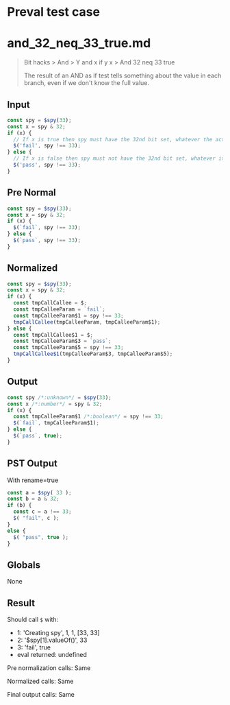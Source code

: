 # Preval test case

# and_32_neq_33_true.md

> Bit hacks > And > Y and x if y x > And 32 neq 33 true
>
> The result of an AND as if test tells something about the value in each branch, even if we don't know the full value.

## Input

`````js filename=intro
const spy = $spy(33);
const x = spy & 32;
if (x) {
  // If x is true then spy must have the 32nd bit set, whatever the actual value is. So it cannot be 16 in total.
  $('fail', spy !== 33);
} else {
  // If x is false then spy must not have the 32nd bit set, whatever it is
  $('pass', spy !== 33);
}
`````

## Pre Normal


`````js filename=intro
const spy = $spy(33);
const x = spy & 32;
if (x) {
  $(`fail`, spy !== 33);
} else {
  $(`pass`, spy !== 33);
}
`````

## Normalized


`````js filename=intro
const spy = $spy(33);
const x = spy & 32;
if (x) {
  const tmpCallCallee = $;
  const tmpCalleeParam = `fail`;
  const tmpCalleeParam$1 = spy !== 33;
  tmpCallCallee(tmpCalleeParam, tmpCalleeParam$1);
} else {
  const tmpCallCallee$1 = $;
  const tmpCalleeParam$3 = `pass`;
  const tmpCalleeParam$5 = spy !== 33;
  tmpCallCallee$1(tmpCalleeParam$3, tmpCalleeParam$5);
}
`````

## Output


`````js filename=intro
const spy /*:unknown*/ = $spy(33);
const x /*:number*/ = spy & 32;
if (x) {
  const tmpCalleeParam$1 /*:boolean*/ = spy !== 33;
  $(`fail`, tmpCalleeParam$1);
} else {
  $(`pass`, true);
}
`````

## PST Output

With rename=true

`````js filename=intro
const a = $spy( 33 );
const b = a & 32;
if (b) {
  const c = a !== 33;
  $( "fail", c );
}
else {
  $( "pass", true );
}
`````

## Globals

None

## Result

Should call `$` with:
 - 1: 'Creating spy', 1, 1, [33, 33]
 - 2: '$spy[1].valueOf()', 33
 - 3: 'fail', true
 - eval returned: undefined

Pre normalization calls: Same

Normalized calls: Same

Final output calls: Same
